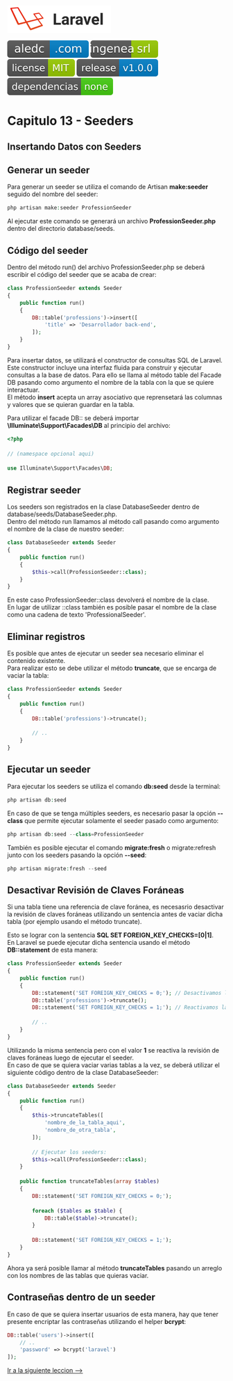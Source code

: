 ![Laravel](https://raw.githubusercontent.com/aledc7/Laravel/master/pirullo.png "Aledc.com")

[![aledc.com](https://github.com/aledc7/Scrum-Certification/blob/master/recursos/aledc.com.svg)](https://aledc.com)
[![ingenea.com.ar](https://github.com/aledc7/Scrum-Certification/blob/master/recursos/ingenea.svg)](http://ingenea.com.ar)
[![License](https://github.com/aledc7/Scrum-Certification/blob/master/recursos/mit-license.svg)](https://aledc.com)
[![GitHub release](https://github.com/aledc7/Scrum-Certification/blob/master/recursos/release.svg)](https://aledc.com)
[![Dependencies](https://github.com/aledc7/Scrum-Certification/blob/master/recursos/dependencias-none.svg)](https://aledc.com)

# Capitulo 13 - Seeders

## Insertando Datos con Seeders


## Generar un seeder
Para generar un seeder se utiliza el comando de Artisan __make:seeder__ seguido del nombre del seeder:

```php
php artisan make:seeder ProfessionSeeder
````

Al ejecutar este comando se generará un archivo __ProfessionSeeder.php__ dentro del directorio database/seeds.

## Código del seeder
Dentro del método run() del archivo ProfessionSeeder.php se deberá escribir el código del seeder que se acaba de crear:

```php
class ProfessionSeeder extends Seeder
{
    public function run()
    {
        DB::table('professions')->insert([
            'title' => 'Desarrollador back-end',
        ]);
    }
}
````

Para insertar datos, se utilizará el constructor de consultas SQL de Laravel. Este constructor incluye una interfaz fluida para construir y ejecutar consultas a la base de datos. Para ello se llama al método table del Facade DB pasando como argumento el nombre de la tabla con la que se quiere interactuar.    
El método __insert__ acepta un array asociativo que reprensetará las columnas y valores que se quieran guardar en la tabla.

Para utilizar el facade DB:: se deberá importar __\Illuminate\Support\Facades\DB__ al principio del archivo:

```php
<?php

// (namespace opcional aqui)

use Illuminate\Support\Facades\DB;
````


## Registrar seeder
Los seeders son registrados en la clase DatabaseSeeder dentro de database/seeds/DatabaseSeeder.php.  
Dentro del método run llamamos al método call pasando como argumento el nombre de la clase de nuestro seeder:
```php
class DatabaseSeeder extends Seeder
{
    public function run()
    {
        $this->call(ProfessionSeeder::class);
    }
}
````

En este caso ProfessionSeeder::class devolverá el nombre de la clase.  
En lugar de utilizar ::class también es posible pasar el nombre de la clase como una cadena de texto 'ProfessionalSeeder'.

## Eliminar registros

Es posible que antes de ejecutar un seeder sea necesario eliminar el contenido existente.  
Para realizar esto se debe utilizar el método __truncate__, que se encarga de vaciar la tabla:

```php
class ProfessionSeeder extends Seeder
{
    public function run()
    {
        DB::table('professions')->truncate();

        // ..
    }
}
````

## Ejecutar un seeder
Para ejecutar los seeders se utiliza el comando __db:seed__ desde la terminal:

```php
php artisan db:seed
````
En caso de que se tenga múltiples seeders, es necesario pasar la opción __--class__ que permite ejecutar solamente el seeder pasado como argumento:
```php
php artisan db:seed --class=ProfessionSeeder
````

También es posible ejecutar el comando __migrate:fresh__ o migrate:refresh junto con los seeders pasando la opción __--seed__:
```php
php artisan migrate:fresh --seed
````

## Desactivar Revisión de Claves Foráneas

Si una tabla tiene una referencia de clave foránea, es necesasrio desactivar la revisión de claves foráneas utilizando un sentencia antes de vaciar dicha tabla (por ejemplo usando el método truncate).

Esto se lograr con la sentencia __SQL SET FOREIGN_KEY_CHECKS=[0|1]__.   
En Laravel se puede ejecutar dicha sentencia usando el método __DB::statement__ de esta manera:

```php
class ProfessionSeeder extends Seeder
{
    public function run()
    {
        DB::statement('SET FOREIGN_KEY_CHECKS = 0;'); // Desactivamos la revisión de claves foráneas
        DB::table('professions')->truncate();
        DB::statement('SET FOREIGN_KEY_CHECKS = 1;'); // Reactivamos la revisión de claves foráneas

        // ..
    }
}
````

Utilizando la misma sentencia pero con el valor __1__ se reactiva la revisión de claves foráneas luego de ejecutar el seeder.    
En caso de que se quiera vaciar varias tablas a la vez, se deberá utilizar el siguiente código dentro de la clase DatabaseSeeder:

```php
class DatabaseSeeder extends Seeder
{
    public function run()
    {
        $this->truncateTables([
            'nombre_de_la_tabla_aqui',
            'nombre_de_otra_tabla',
        ]);
  
        // Ejecutar los seeders:
        $this->call(ProfessionSeeder::class);
    }

    public function truncateTables(array $tables)
    {
        DB::statement('SET FOREIGN_KEY_CHECKS = 0;');

        foreach ($tables as $table) {
            DB::table($table)->truncate();
        }

        DB::statement('SET FOREIGN_KEY_CHECKS = 1;');
    }
}
````

Ahora ya será posible llamar al método __truncateTables__ pasando un arreglo con los nombres de las tablas que quieras vaciar.

## Contraseñas dentro de un seeder
En caso de que se quiera insertar usuarios de esta manera, hay que tener presente encriptar las contraseñas utilizando el helper __bcrypt__:
```php
DB::table('users')->insert([
    // ..
    'password' => bcrypt('laravel')
]);
```

[Ir a la siguiente leccion -->]()
